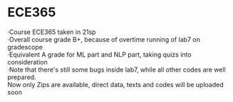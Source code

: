 # ECE365
·Course ECE365 taken in 21sp<br/>
·Overall course grade B+, because of overtime running of lab7 on gradescope<br/>
·Equivalent A grade for ML part and NLP part, taking quizs into consideration<br/>
·Note that there's still some bugs inside lab7, while all other codes are well prepared.<br/>
Now only Zips are available, direct data, texts and codes will be uploaded soon

